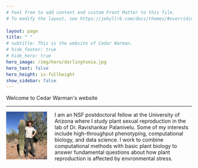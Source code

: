 ```yaml
---
# Feel free to add content and custom Front Matter to this file.
# To modify the layout, see https://jekyllrb.com/docs/themes/#overriding-theme-defaults

layout: page
title: " " 
# subtitle: This is the website of Cedar Warman.
# hide_footer: true
# hide_hero: true
hero_image: /img/hero/darlingtonia.jpg
hero_text: false
hero_height: is-fullheight
show_sidebar: false
---
```


<!--
<style type="text/css">
    img { float: left; 
          max-width:30%;
          min-width:200px;
          height:auto;
          margin-right:15px; 
          border: 1px solid #000000; }
</style>

<style type="text/css">
    img { float: left; 
          max-width:30%;
          min-width:200px;
          height:auto;
          margin-right:15px; }
</style>
-->

<div class="container is-max-desktop">
    <p class="title is-2">Welcome to Cedar Warman's website</p>
</div>

<!--
<div class="container is-max-desktop">
    <hr>
    <br>
    <img src="/img/cactus_selfie.jpg" alt="Selfie with saguaro cactus">I am an NSF postdoctoral fellow at the University of Arizona where I study plant sexual reproduction in the lab of Dr. Ravishankar Palanivelu. Some of my interests include high-throughput phenotyping, computational biology, and data science. I work to combine computational methods with basic plant biology to answer fundamental questions about how plant reproduction is affected by envronmental stress.
</div>
-->

<div class="container is-max-desktop">
    <hr>
	<div class="columns">
		<div class="column is-4">
    		<img src="/img/cactus_selfie.jpg" alt="Selfie with saguaro cactus">
		</div>
		<div class="column is-8">
			I am an NSF postdoctoral fellow at the University of Arizona where I study plant sexual reproduction in the lab of Dr. Ravishankar Palanivelu. Some of my interests include high-throughput phenotyping, computational biology, and data science. I work to combine computational methods with basic plant biology to answer fundamental questions about how plant reproduction is affected by envronmental stress.
		</div>
	</div>
</div>

